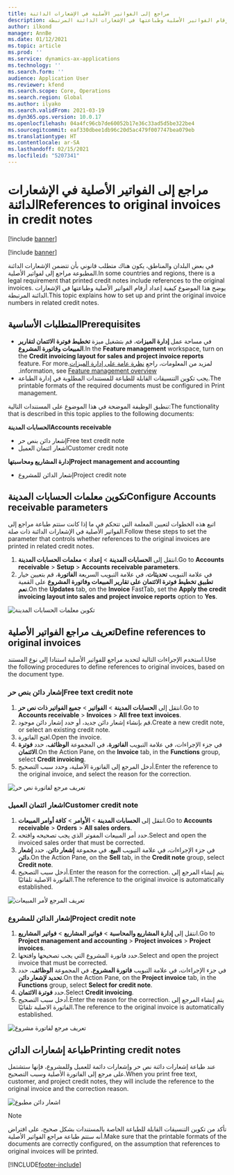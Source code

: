 ```yaml
---
title: مراجع إلى الفواتير الأصلية في الإشعارات الدائنة
description: يوضح هذا الموضوع كيفية إعداد أرقام الفواتير الأصلية وطباعتها في الإشعارات الدائنة المرتبطة.
author: ilkond
manager: AnnBe
ms.date: 01/12/2021
ms.topic: article
ms.prod: ''
ms.service: dynamics-ax-applications
ms.technology: ''
ms.search.form: ''
audience: Application User
ms.reviewer: kfend
ms.search.scope: Core, Operations
ms.search.region: Global
ms.author: ilyako
ms.search.validFrom: 2021-03-19
ms.dyn365.ops.version: 10.0.17
ms.openlocfilehash: 04a4fc96cb7de60052b17e36c33ad5d5be322be4
ms.sourcegitcommit: eaf330dbee1db96c20d5ac479f007747bea079eb
ms.translationtype: HT
ms.contentlocale: ar-SA
ms.lasthandoff: 02/15/2021
ms.locfileid: "5207341"
---
```

# <a name="references-to-original-invoices-in-credit-notes"></a><span data-ttu-id="ae224-103">مراجع إلى الفواتير الأصلية في الإشعارات الدائنة</span><span class="sxs-lookup"><span data-stu-id="ae224-103">References to original invoices in credit notes</span></span>

[!include [banner](../includes/banner.md)]

[!include [banner](../includes/preview-banner.md)]

<span data-ttu-id="ae224-104">في بعض البلدان والمناطق، يكون هناك متطلب قانوني بأن تتضمن الإشعارات الدائنة المطبوعة مراجع إلى لفواتير الأصلية.</span><span class="sxs-lookup"><span data-stu-id="ae224-104">In some countries and regions, there is a legal requirement that printed credit notes include references to the original invoices.</span></span> <span data-ttu-id="ae224-105">يوضح هذا الموضوع كيفية إعداد أرقام الفواتير الأصلية وطباعتها في الإشعارات الدائنة المرتبطة.</span><span class="sxs-lookup"><span data-stu-id="ae224-105">This topic explains how to set up and print the original invoice numbers in related credit notes.</span></span>

## <a name="prerequisites"></a><span data-ttu-id="ae224-106">المتطلبات الأساسية</span><span class="sxs-lookup"><span data-stu-id="ae224-106">Prerequisites</span></span>

- <span data-ttu-id="ae224-107">في مساحة عمل **إدارة الميزات**، قم بتشغيل ميزة **تخطيط فوترة الائتمان لتقارير المبيعات وفاتورة المشروع**.</span><span class="sxs-lookup"><span data-stu-id="ae224-107">In the **Feature management** workspace, turn on the **Credit invoicing layout for sales and project invoice reports** feature.</span></span> <span data-ttu-id="ae224-108">لمزيد من المعلومات، راجع [‏‫نظرة عامة على إدارة الميزات](../../fin-and-ops/get-started/feature-management/feature-management-overview.md).</span><span class="sxs-lookup"><span data-stu-id="ae224-108">For more information, see [Feature management overview](../../fin-and-ops/get-started/feature-management/feature-management-overview.md).</span></span>
- <span data-ttu-id="ae224-109">يجب تكوين التنسيقات القابلة للطباعة للمستندات المطلوبة في إدارة الطباعة.</span><span class="sxs-lookup"><span data-stu-id="ae224-109">The printable formats of the required documents must be configured in Print management.</span></span>

<span data-ttu-id="ae224-110">تنطبق الوظيفة الموضحة في هذا الموضوع على المستندات التالية:</span><span class="sxs-lookup"><span data-stu-id="ae224-110">The functionality that is described in this topic applies to the following documents:</span></span>

<span data-ttu-id="ae224-111">**الحسابات المدينة**</span><span class="sxs-lookup"><span data-stu-id="ae224-111">**Accounts receivable**</span></span>

- <span data-ttu-id="ae224-112">إشعار دائن بنص حر</span><span class="sxs-lookup"><span data-stu-id="ae224-112">Free text credit note</span></span>
- <span data-ttu-id="ae224-113">اشعار ائتمان العميل</span><span class="sxs-lookup"><span data-stu-id="ae224-113">Customer credit note</span></span>

<span data-ttu-id="ae224-114">**إدارة المشاريع ومحاسبتها**</span><span class="sxs-lookup"><span data-stu-id="ae224-114">**Project management and accounting**</span></span>

- <span data-ttu-id="ae224-115">إشعار الدائن للمشروع</span><span class="sxs-lookup"><span data-stu-id="ae224-115">Project credit note</span></span>

## <a name="configure-accounts-receivable-parameters"></a><span data-ttu-id="ae224-116">تكوين معلمات الحسابات المدينة</span><span class="sxs-lookup"><span data-stu-id="ae224-116">Configure Accounts receivable parameters</span></span>

<span data-ttu-id="ae224-117">اتبع هذه الخطوات لتعيين المعلمة التي تتحكم في ما إذا كانت ستتم طباعة مراجع إلى الفواتير الأصلية في الإشعارات الدائنة ذات صلة.</span><span class="sxs-lookup"><span data-stu-id="ae224-117">Follow these steps to set the parameter that controls whether references to the original invoices are printed in related credit notes.</span></span>

1. <span data-ttu-id="ae224-118">انتقل إلى **الحسابات المدينة** \> **إعداد** \> **معلمات الحسابات المدينة**.</span><span class="sxs-lookup"><span data-stu-id="ae224-118">Go to **Accounts receivable** \> **Setup** \> **Accounts receivable parameters**.</span></span>
2. <span data-ttu-id="ae224-119">في علامة التبويب **تحديثات**، في علامة التبويب السريعة **الفاتورة**، قم بتعيين خيار **تطبيق تخطيط فوترة الائتمان على تقارير المبيعات وفاتورة المشروع** على القمية **نعم**.</span><span class="sxs-lookup"><span data-stu-id="ae224-119">On the **Updates** tab, on the **Invoice** FastTab, set the **Apply the credit invoicing layout into sales and project invoice reports** option to **Yes**.</span></span>

![تكوين معلمات الحسابات المدينة](media/original-invoice-number-in-credit-note.jpg)

## <a name="define-references-to-original-invoices"></a><span data-ttu-id="ae224-121">تعريف مراجع الفواتير الأصلية</span><span class="sxs-lookup"><span data-stu-id="ae224-121">Define references to original invoices</span></span>

<span data-ttu-id="ae224-122">استخدم الإجراءات التالية لتحديد مراجع للفواتير الأصلية استنادا إلى نوع المستند.</span><span class="sxs-lookup"><span data-stu-id="ae224-122">Use the following procedures to define references to original invoices, based on the document type.</span></span>

### <a name="free-text-credit-note"></a><span data-ttu-id="ae224-123">إشعار دائن بنص حر</span><span class="sxs-lookup"><span data-stu-id="ae224-123">Free text credit note</span></span>

1. <span data-ttu-id="ae224-124">انتقل إلى **الحسابات المدينة** \> **الفواتير** \> **جميع الفواتير ذات نص حر‬**.</span><span class="sxs-lookup"><span data-stu-id="ae224-124">Go to **Accounts receivable** \> **Invoices** \> **All free text invoices**.</span></span>
2. <span data-ttu-id="ae224-125">قم بإنشاء إشعار دائن جديد، أو حدد إشعار دائن موجود.</span><span class="sxs-lookup"><span data-stu-id="ae224-125">Create a new credit note, or select an existing credit note.</span></span>
3. <span data-ttu-id="ae224-126">افتح الفاتورة.</span><span class="sxs-lookup"><span data-stu-id="ae224-126">Open the invoice.</span></span>
4. <span data-ttu-id="ae224-127">في جزء الإجراءات، في علامة التبويب **الفاتورة**، في المجموعة **الوظائف**، حدد **فوترة الائتمان**.</span><span class="sxs-lookup"><span data-stu-id="ae224-127">On the Action Pane, on the **Invoice** tab, in the **Functions** group, select **Credit invoicing**.</span></span>
5. <span data-ttu-id="ae224-128">أدخل المرجع إلى الفاتورة الأصلية، وحدد سبب التصحيح.</span><span class="sxs-lookup"><span data-stu-id="ae224-128">Enter the reference to the original invoice, and select the reason for the correction.</span></span>

![تعريف مرجع لفاتورة نص حر](media/reference-original-invoice-FTI.jpg)

### <a name="customer-credit-note"></a><span data-ttu-id="ae224-130">اشعار ائتمان العميل</span><span class="sxs-lookup"><span data-stu-id="ae224-130">Customer credit note</span></span>

1. <span data-ttu-id="ae224-131">انتقل إلى **الحسابات المدينة** \> **الأوامر‬** \> **كافة أوامر المبيعات**.</span><span class="sxs-lookup"><span data-stu-id="ae224-131">Go to **Accounts receivable** \> **Orders** \> **All sales orders**.</span></span>
2. <span data-ttu-id="ae224-132">حدد أمر المبيعات المفوتر الذي يجب تصحيحه وافتحه.</span><span class="sxs-lookup"><span data-stu-id="ae224-132">Select and open the invoiced sales order that must be corrected.</span></span>
3. <span data-ttu-id="ae224-133">في جزء الإجراءات، في علامة التبويب **البيع**، في مجموعة **إشعار دائن**، حدد **إشعار دائن**.</span><span class="sxs-lookup"><span data-stu-id="ae224-133">On the Action Pane, on the **Sell** tab, in the **Credit note** group, select **Credit note**.</span></span>
4. <span data-ttu-id="ae224-134">أدخل سبب التصحيح.</span><span class="sxs-lookup"><span data-stu-id="ae224-134">Enter the reason for the correction.</span></span> <span data-ttu-id="ae224-135">يتم إنشاء المرجع إلى الفاتورة الاصلية تلقائيًا.</span><span class="sxs-lookup"><span data-stu-id="ae224-135">The reference to the original invoice is automatically established.</span></span>

![تعريف المرجع لأمر المبيعات](media/reference-original-invoice-SO.jpg)

### <a name="project-credit-note"></a><span data-ttu-id="ae224-137">إشعار الدائن للمشروع</span><span class="sxs-lookup"><span data-stu-id="ae224-137">Project credit note</span></span>

1. <span data-ttu-id="ae224-138">انتقل إلى **إدارة المشاريع والمحاسبة** \> **فواتير المشاريع** \> **فواتير المشاريع**.</span><span class="sxs-lookup"><span data-stu-id="ae224-138">Go to **Project management and accounting** \> **Project invoices** \> **Project invoices**.</span></span>
2. <span data-ttu-id="ae224-139">حدد فاتورة المشروع التي يجب تصحيحها وافتحها.</span><span class="sxs-lookup"><span data-stu-id="ae224-139">Select and open the project invoice that must be corrected.</span></span>
3. <span data-ttu-id="ae224-140">في جزء الإجراءات، في علامة التبويب **فاتورة المشروع**، في المجموعة **الوظائف**، حدد **تحديد لإشعار دائن**.</span><span class="sxs-lookup"><span data-stu-id="ae224-140">On the Action Pane, on the **Project invoice** tab, in the **Functions** group, select **Select for credit note**.</span></span>
4. <span data-ttu-id="ae224-141">حدد **فوترة الائتمان**.</span><span class="sxs-lookup"><span data-stu-id="ae224-141">Select **Credit invoicing**.</span></span>
5. <span data-ttu-id="ae224-142">أدخل سبب التصحيح.</span><span class="sxs-lookup"><span data-stu-id="ae224-142">Enter the reason for the correction.</span></span> <span data-ttu-id="ae224-143">يتم إنشاء المرجع إلى الفاتورة الاصلية تلقائيًا.</span><span class="sxs-lookup"><span data-stu-id="ae224-143">The reference to the original invoice is automatically established.</span></span>

![تعريف مرجع لفاتورة مشروع](media/reference-original-invoice-project.jpg)

## <a name="printing-credit-notes"></a><span data-ttu-id="ae224-145">طباعة إشعارات الدائن</span><span class="sxs-lookup"><span data-stu-id="ae224-145">Printing credit notes</span></span>

<span data-ttu-id="ae224-146">عند طباعة إشعارات دائنة نص حر وإشعارات دائمة للعميل وللمشروع، فإنها ستشتمل على مرجع إلى الفاتورة الأصلية وسبب التصحيح.</span><span class="sxs-lookup"><span data-stu-id="ae224-146">When you print free text, customer, and project credit notes, they will include the reference to the original invoice and the correction reason.</span></span>

![اشعار دائن مطبوع](media/credit-note-FTI.jpg)

> [!NOTE]
> <span data-ttu-id="ae224-148">تأكد من تكوين التنسيقات القابلة للطباعة الخاصة بالمستندات بشكل صحيح، على افتراض أنه ستتم طباعة مراجع الفواتير الأصلية.</span><span class="sxs-lookup"><span data-stu-id="ae224-148">Make sure that the printable formats of the documents are correctly configured, on the assumption that references to original invoices will be printed.</span></span>


[!INCLUDE[footer-include](../../includes/footer-banner.md)]